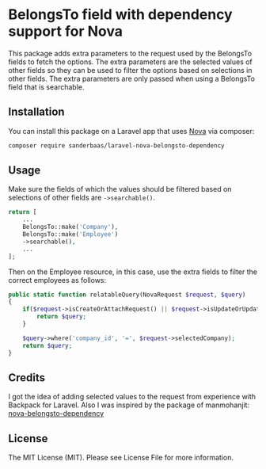 # BelongsTo field with dependency support for Nova

This package adds extra parameters to the request used by the BelongsTo fields
to fetch the options. The extra parameters are the selected values of other
fields so they can be used to filter the options based on selections in other
fields. The extra parameters are only passed when using a BelongsTo field that
is searchable.

## Installation

You can install this package on a Laravel app that uses [Nova](https://nova.laravel.com) via composer:

```bash
composer require sanderbaas/laravel-nova-belongsto-dependency
```

## Usage

Make sure the fields of which the values should be filtered based on selections
of other fields are `->searchable()`.

```php
return [
    ...
    BelongsTo::make('Company'),
    BelongsTo::make('Employee')
    ->searchable(),
    ...
];
```

Then on the Employee resource, in this case, use the extra fields to filter the
correct employees as follows:

```php
public static function relatableQuery(NovaRequest $request, $query)
{
    if($request->isCreateOrAttachRequest() || $request->isUpdateOrUpdateAttachedRequest()) {
        return $query;
    }

    $query->where('company_id', '=', $request->selectedCompany);
    return $query;
}
```

## Credits

I got the idea of adding selected values to the request from experience with Backpack for Laravel.
Also I was inspired by the package of manmohanjit:
[nova-belongsto-dependency](https://github.com/manmohanjit/nova-belongs-to-dependency)

## License

The MIT License (MIT). Please see License File for more information.
